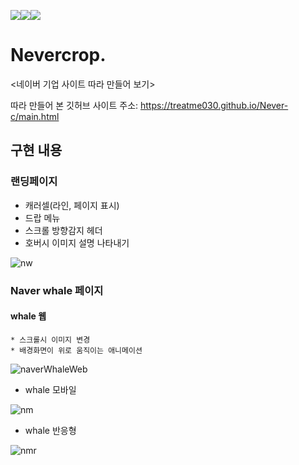 <img src="https://img.shields.io/badge/javascript-F7DF1E?style=for-the-badge&logo=javascript&logoColor=black"><img src="https://img.shields.io/badge/html-E34F26?style=for-the-badge&logo=html5&logoColor=white"><img src="https://img.shields.io/badge/css-1572B6?style=for-the-badge&logo=css3&logoColor=white">



# Nevercrop.
<네이버 기업 사이트 따라 만들어 보기>

따라 만들어 본 깃허브 사이트 주소: https://treatme030.github.io/Never-c/main.html

## 구현 내용
  ### 랜딩페이지
   * 캐러셀(라인, 페이지 표시)
   * 드랍 메뉴
   * 스크롤 방향감지 헤더
   * 호버시 이미지 설명 나타내기

  ![nw](https://user-images.githubusercontent.com/74355328/147023458-8ded196b-6236-4377-bf74-aa07dffa943e.gif)
  
  ### Naver whale 페이지
   #### whale 웹
    * 스크롤시 이미지 변경
    * 배경화면이 위로 움직이는 애니메이션
  
   ![naverWhaleWeb](https://user-images.githubusercontent.com/74355328/147021694-74c2d599-4733-4089-b0de-59232aa41df7.gif)
   
  - whale 모바일
  
   ![nm](https://user-images.githubusercontent.com/74355328/147021697-1bc608d3-ab90-4d63-b150-abb6c90886bf.gif)
   
  - whale 반응형
   
   ![nmr](https://user-images.githubusercontent.com/74355328/147022540-ace71b59-6d0c-4bbe-ba7f-4f361ce2d405.gif)


